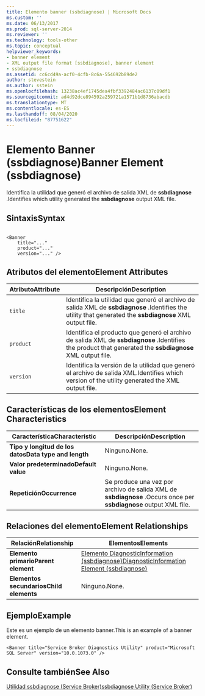 ```yaml
---
title: Elemento banner (ssbdiagnose) | Microsoft Docs
ms.custom: ''
ms.date: 06/13/2017
ms.prod: sql-server-2014
ms.reviewer: ''
ms.technology: tools-other
ms.topic: conceptual
helpviewer_keywords:
- banner element
- XML output file format [ssbdiagnose], banner element
- ssbdiagnose
ms.assetid: cc6cd49a-acf0-4cfb-8c6a-554692b89de2
author: stevestein
ms.author: sstein
ms.openlocfilehash: 13238ac4ef1745dea4fbf3392484ac6137c09df1
ms.sourcegitcommit: ad4d92dce894592a259721a1571b1d8736abacdb
ms.translationtype: MT
ms.contentlocale: es-ES
ms.lasthandoff: 08/04/2020
ms.locfileid: "87751622"
---
```

# <a name="banner-element-ssbdiagnose"></a><span data-ttu-id="2c66e-102">Elemento Banner (ssbdiagnose)</span><span class="sxs-lookup"><span data-stu-id="2c66e-102">Banner Element (ssbdiagnose)</span></span>
  <span data-ttu-id="2c66e-103">Identifica la utilidad que generó el archivo de salida XML de **ssbdiagnose** .</span><span class="sxs-lookup"><span data-stu-id="2c66e-103">Identifies which utility generated the **ssbdiagnose** output XML file.</span></span>  
  
## <a name="syntax"></a><span data-ttu-id="2c66e-104">Sintaxis</span><span class="sxs-lookup"><span data-stu-id="2c66e-104">Syntax</span></span>  
  
```  
  
<Banner  
    title="..."   
    product="..."   
    version="..." />  
```  
  
## <a name="element-attributes"></a><span data-ttu-id="2c66e-105">Atributos del elemento</span><span class="sxs-lookup"><span data-stu-id="2c66e-105">Element Attributes</span></span>  
  
|<span data-ttu-id="2c66e-106">Atributo</span><span class="sxs-lookup"><span data-stu-id="2c66e-106">Attribute</span></span>|<span data-ttu-id="2c66e-107">Descripción</span><span class="sxs-lookup"><span data-stu-id="2c66e-107">Description</span></span>|  
|---------------|-----------------|  
|`title`|<span data-ttu-id="2c66e-108">Identifica la utilidad que generó el archivo de salida XML de **ssbdiagnose** .</span><span class="sxs-lookup"><span data-stu-id="2c66e-108">Identifies the utility that generated the **ssbdiagnose** XML output file.</span></span>|  
|`product`|<span data-ttu-id="2c66e-109">Identifica el producto que generó el archivo de salida XML de **ssbdiagnose** .</span><span class="sxs-lookup"><span data-stu-id="2c66e-109">Identifies the product that generated the **ssbdiagnose** XML output file.</span></span>|  
|`version`|<span data-ttu-id="2c66e-110">Identifica la versión de la utilidad que generó el archivo de salida XML.</span><span class="sxs-lookup"><span data-stu-id="2c66e-110">Identifies which version of the utility generated the XML output file.</span></span>|  
  
## <a name="element-characteristics"></a><span data-ttu-id="2c66e-111">Características de los elementos</span><span class="sxs-lookup"><span data-stu-id="2c66e-111">Element Characteristics</span></span>  
  
|<span data-ttu-id="2c66e-112">Característica</span><span class="sxs-lookup"><span data-stu-id="2c66e-112">Characteristic</span></span>|<span data-ttu-id="2c66e-113">Descripción</span><span class="sxs-lookup"><span data-stu-id="2c66e-113">Description</span></span>|  
|--------------------|-----------------|  
|<span data-ttu-id="2c66e-114">**Tipo y longitud de los datos**</span><span class="sxs-lookup"><span data-stu-id="2c66e-114">**Data type and length**</span></span>|<span data-ttu-id="2c66e-115">Ninguno.</span><span class="sxs-lookup"><span data-stu-id="2c66e-115">None.</span></span>|  
|<span data-ttu-id="2c66e-116">**Valor predeterminado**</span><span class="sxs-lookup"><span data-stu-id="2c66e-116">**Default value**</span></span>|<span data-ttu-id="2c66e-117">Ninguno.</span><span class="sxs-lookup"><span data-stu-id="2c66e-117">None.</span></span>|  
|<span data-ttu-id="2c66e-118">**Repetición**</span><span class="sxs-lookup"><span data-stu-id="2c66e-118">**Occurrence**</span></span>|<span data-ttu-id="2c66e-119">Se produce una vez por archivo de salida XML de **ssbdiagnose** .</span><span class="sxs-lookup"><span data-stu-id="2c66e-119">Occurs once per **ssbdiagnose** output XML file.</span></span>|  
  
## <a name="element-relationships"></a><span data-ttu-id="2c66e-120">Relaciones del elemento</span><span class="sxs-lookup"><span data-stu-id="2c66e-120">Element Relationships</span></span>  
  
|<span data-ttu-id="2c66e-121">Relación</span><span class="sxs-lookup"><span data-stu-id="2c66e-121">Relationship</span></span>|<span data-ttu-id="2c66e-122">Elementos</span><span class="sxs-lookup"><span data-stu-id="2c66e-122">Elements</span></span>|  
|------------------|--------------|  
|<span data-ttu-id="2c66e-123">**Elemento primario**</span><span class="sxs-lookup"><span data-stu-id="2c66e-123">**Parent element**</span></span>|[<span data-ttu-id="2c66e-124">Elemento DiagnosticInformation &#40;ssbdiagnose&#41;</span><span class="sxs-lookup"><span data-stu-id="2c66e-124">DiagnosticInformation Element &#40;ssbdiagnose&#41;</span></span>](diagnosticinformation-element-ssbdiagnose.md)|  
|<span data-ttu-id="2c66e-125">**Elementos secundarios**</span><span class="sxs-lookup"><span data-stu-id="2c66e-125">**Child elements**</span></span>|<span data-ttu-id="2c66e-126">Ninguno.</span><span class="sxs-lookup"><span data-stu-id="2c66e-126">None.</span></span>|  
  
## <a name="example"></a><span data-ttu-id="2c66e-127">Ejemplo</span><span class="sxs-lookup"><span data-stu-id="2c66e-127">Example</span></span>  
 <span data-ttu-id="2c66e-128">Este es un ejemplo de un elemento banner.</span><span class="sxs-lookup"><span data-stu-id="2c66e-128">This is an example of a banner element.</span></span>  
  
```  
<Banner title="Service Broker Diagnostics Utility" product="Microsoft SQL Server" version="10.0.1073.0" />  
```  
  
## <a name="see-also"></a><span data-ttu-id="2c66e-129">Consulte también</span><span class="sxs-lookup"><span data-stu-id="2c66e-129">See Also</span></span>  
 [<span data-ttu-id="2c66e-130">Utilidad ssbdiagnose &#40;Service Broker&#41;</span><span class="sxs-lookup"><span data-stu-id="2c66e-130">ssbdiagnose Utility &#40;Service Broker&#41;</span></span>](ssbdiagnose-utility-service-broker.md)  
  
  
